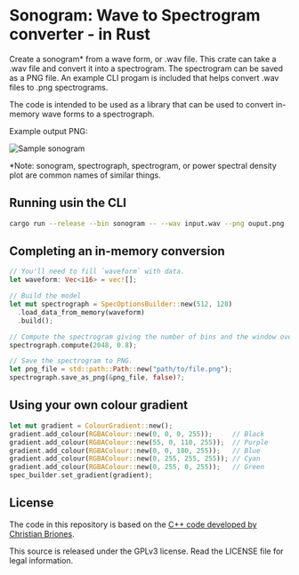 # Sonogram: Wave to Spectrogram converter - in Rust

Create a sonogram\* from a wave form, or .wav file. This crate can take a
.wav file and convert it into a spectrogram. The spectrogram can be saved
as a PNG file. An example CLI progam is included that helps convert .wav
files to .png spectrograms.

The code is intended to be used as a library that can be used to convert
in-memory wave forms to a spectrograph.

Example output PNG:

![Sample sonogram](https://raw.githubusercontent.com/psiphi75/sonogram/master/samples/Globular-PoppingOut.png)

\*Note: sonogram, spectrograph, spectrogram, or power spectral density
plot are common names of similar things.

## Running usin the CLI

```sh
cargo run --release --bin sonogram -- --wav input.wav --png ouput.png
```

## Completing an in-memory conversion

```Rust
// You'll need to fill `waveform` with data.
let waveform: Vec<i16> = vec![];

// Build the model
let mut spectrograph = SpecOptionsBuilder::new(512, 128)
  .load_data_from_memory(waveform)
  .build();

// Compute the spectrogram giving the number of bins and the window overlap.
spectrograph.compute(2048, 0.8);

// Save the spectrogram to PNG.
let png_file = std::path::Path::new("path/to/file.png");
spectrograph.save_as_png(&png_file, false)?;

```

## Using your own colour gradient

```Rust
let mut gradient = ColourGradient::new();
gradient.add_colour(RGBAColour::new(0, 0, 0, 255));     // Black
gradient.add_colour(RGBAColour::new(55, 0, 110, 255));  // Purple
gradient.add_colour(RGBAColour::new(0, 0, 180, 255));   // Blue
gradient.add_colour(RGBAColour::new(0, 255, 255, 255)); // Cyan
gradient.add_colour(RGBAColour::new(0, 255, 0, 255));   // Green
spec_builder.set_gradient(gradient);
```


## License

The code in this repository is based on the [C++ code developed by
Christian Briones](https://github.com/cwbriones/cpp-spectrogram).

This source is released under the GPLv3 license. Read the LICENSE file for legal information.
